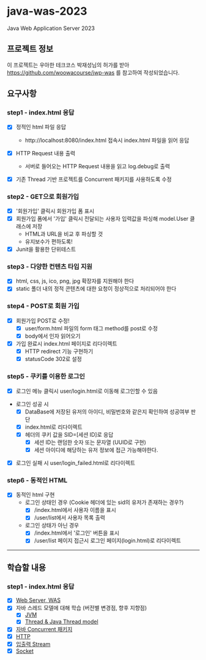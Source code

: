# java-was-2023

Java Web Application Server 2023

## 프로젝트 정보 

이 프로젝트는 우아한 테크코스 박재성님의 허가를 받아 https://github.com/woowacourse/jwp-was 
를 참고하여 작성되었습니다.

## 요구사항

### step1 - index.html 응답
- [x] 정적인 html 파일 응답 
  - http://localhost:8080/index.html 접속시 index.html 파일을 읽어 응답
  
- [x] HTTP Request 내용 출력
  - 서버로 들어오는 HTTP Request 내용을 읽고 log.debug로 출력

- [x] 기존 Thread 기반 프로젝트를 Concurrent 패키지를 사용하도록 수정

### step2 - GET으로 회원가입
- [x] '회원가입' 클릭시 회원가입 폼 표시
- [x] 회원가입 폼에서 '가입' 클릭시 전달되는 사용자 입력값을 파싱해 model.User 클래스에 저장
  - HTML과 URL을 비교 후 파싱할 것
  - 유지보수가 편하도록!
- [x] Junit을 활용한 단위테스트

### step3 - 다양한 컨텐츠 타입 지원
- [x] html, css, js, ico, png, jpg 확장자를 지원해야 한다
- [x] static 폴더 내의 정적 콘텐츠에 대한 요청이 정상적으로 처리되어야 한다

### step4 - POST로 회원 가입
- [x] 회원가입 POST로 수정!
  - [x] user/form.html 파일의 form 태그 method를 post로 수정
  - [x] body에서 인자 읽어오기
- [x] 가입 완료시 index.html 페이지로 리다이렉트
  - [x] HTTP redirect 기능 구현하기
  - [x] statusCode 302로 설정

### step5 - 쿠키를 이용한 로그인
- [x] 로그인 메뉴 클릭시 user/login.html로 이동해 로그인할 수 있음
- 로그인 성공 시
  - [x] DataBase에 저장된 유저의 아이디, 비밀번호와 같은지 확인하여 성공여부 판단
  - [x] index.html로 리다이렉트
  - [x] 헤더의 쿠키 값을 SID=[세션 ID]로 응답
    - [x] 세션 ID는 랜덤한 숫자 또는 문자열 (UUID로 구현)
    - [x] 세션 아이디에 해당하는 유저 정보에 접근 가능해야한다.
- [x] 로그인 실패 시 user/login_failed.html로 리다이렉트

### step6 - 동적인 HTML
- [x] 동적인 html 구현
  - 로그인 상태인 경우 (Cookie 헤더에 있는 sid의 유저가 존재하는 경우?)
    - [x] /index.html에서 사용자 이름을 표시
    - [x] /user/list에서 사용자 목록 출력
  - 로그인 상태가 아닌 경우
    - [x] /index.html에서 '로그인' 버튼을 표시
    - [x] /user/list 페이지 접근시 로그인 페이지(login.html)로 리다이렉트

---
## 학습할 내용

### step1 - index.html 응답
- [x] [Web Server, WAS](https://github.com/SeoSiun/be-was/wiki/Web-Server-&-WAS)
- [x] 자바 스레드 모델에 대해 학습 (버전별 변경점, 향후 지향점)
  - [x] [JVM](https://github.com/SeoSiun/be-was/wiki/JVM-(Java-Virtual-Machine))
  - [x] [Thread & Java Thread model](https://github.com/SeoSiun/be-was/wiki/%EC%93%B0%EB%A0%88%EB%93%9C-(Thread))
- [x] [자바 Concurrent 패키지](https://github.com/SeoSiun/be-was/wiki/Concurrent-%ED%8C%A8%ED%82%A4%EC%A7%80(Java.util.concurrent))
- [x] [HTTP](https://github.com/SeoSiun/be-was/wiki/HTTP)
- [x] [입출력 Stream](https://github.com/SeoSiun/be-was/wiki/%EC%9E%85%EC%B6%9C%EB%A0%A5-Stream)
- [x] [Socket](https://github.com/SeoSiun/be-was/wiki/Socket)
